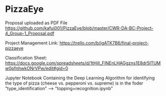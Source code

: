 # PizzaEye

Proposal uploaded as PDF File https://github.com/kafui001/PizzaEye/blob/master/CWR-DA-BC-Project-4_Group-1_Proposal.pdf

Project Management Link: https://trello.com/b/jgATK7B6/final-project-pizzaeye

Classification Sheet: https://docs.google.com/spreadsheets/d/1tHjll_FINEnLHAGgzns1E8dr5ITUMw0pfnhwkONrVPw/edit#gid=0

Jupyter Notebook Containing the Deep Learning Algorithm for identifying the type of pizza (cheese vs. pepperoni vs. supreme) is in the foder "type_identification" --> "topping+recognition.ipynb"



